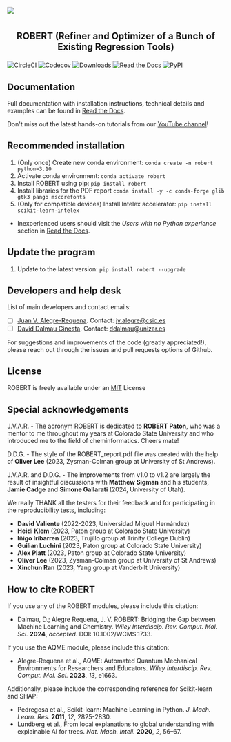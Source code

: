![](Logos/Robert_logo.jpg)
#
## <p align="center"> ROBERT (Refiner and Optimizer of a Bunch of Existing Regression Tools)</p>


[![CircleCI](https://img.shields.io/circleci/build/github/jvalegre/robert?label=Circle%20CI&logo=circleci)](https://app.circleci.com/pipelines/github/jvalegre/robert)
[![Codecov](https://img.shields.io/codecov/c/github/jvalegre/robert?label=Codecov&logo=codecov)](https://codecov.io/gh/jvalegre/robert)
[![Downloads](https://img.shields.io/pepy/dt/robert?label=Downloads&logo=pypi)](https://www.pepy.tech/projects/robert)
[![Read the Docs](https://img.shields.io/readthedocs/robert?label=Read%20the%20Docs&logo=readthedocs)](https://robert.readthedocs.io/)
[![PyPI](https://img.shields.io/pypi/v/robert)](https://pypi.org/project/robert/)

## Documentation  
Full documentation with installation instructions, technical details and examples can be found in [Read the Docs](https://robert.readthedocs.io).  

Don't miss out the latest hands-on tutorials from our [YouTube channel](https://www.youtube.com/channel/UCHRqI8N61bYxWV9BjbUI4Xw)!

## Recommended installation
1. (Only once) Create new conda environment: `conda create -n robert python=3.10`  
2. Activate conda environment: `conda activate robert`  
3. Install ROBERT using pip: `pip install robert` 
4. Install libraries for the PDF report `conda install -y -c conda-forge glib gtk3 pango mscorefonts`
5. (Only for compatible devices) Install Intelex accelerator: `pip install scikit-learn-intelex`  
* Inexperienced users should visit the *Users with no Python experience* section in [Read the Docs](https://robert.readthedocs.io).
## Update the program
1. Update to the latest version: `pip install robert --upgrade`  

## Developers and help desk  
List of main developers and contact emails:  
  - [ ] [Juan V. Alegre-Requena](https://orcid.org/0000-0002-0769-7168). Contact: [jv.alegre@csic.es](mailto:jv.alegre@csic.es)  
  - [ ] [David Dalmau Ginesta](https://orcid.org/0000-0002-2506-6546). Contact: [ddalmau@unizar.es](mailto:ddalmau@unizar.es)  

For suggestions and improvements of the code (greatly appreciated!), please reach out through the issues and pull requests options of Github.  

## License
ROBERT is freely available under an [MIT](https://opensource.org/licenses/MIT) License  

## Special acknowledgements
J.V.A.R. - The acronym ROBERT is dedicated to **ROBERT Paton**, who was a mentor to me throughout my years at Colorado State University and who introduced me to the field of cheminformatics. Cheers mate!

D.D.G. - The style of the ROBERT_report.pdf file was created with the help of **Oliver Lee** (2023, Zysman-Colman group at University of St Andrews).

J.V.A.R. and D.D.G. - The improvements from v1.0 to v1.2 are largely the result of insightful discussions with **Matthew Sigman** and his students, **Jamie Cadge** and **Simone Gallarati** (2024, University of Utah).

We really THANK all the testers for their feedback and for participating in the reproducibility tests, including:

* **David Valiente** (2022-2023, Universidad Miguel Hernández)
* **Heidi Klem** (2023, Paton group at Colorado State University)
* **Iñigo Iribarren** (2023, Trujillo group at Trinity College Dublin)
* **Guilian Luchini** (2023, Paton group at Colorado State University)
* **Alex Platt** (2023, Paton group at Colorado State University)
* **Oliver Lee** (2023, Zysman-Colman group at University of St Andrews)
* **Xinchun Ran** (2023, Yang group at Vanderbilt University)

## How to cite ROBERT
If you use any of the ROBERT modules, please include this citation:  
* Dalmau, D.; Alegre Requena, J. V. ROBERT: Bridging the Gap between Machine Learning and Chemistry. *Wiley Interdiscip. Rev. Comput. Mol. Sci.* **2024**, *accepted*. DOI: 10.1002/WCMS.1733.  

If you use the AQME module, please include this citation:  
* Alegre-Requena et al., AQME: Automated Quantum Mechanical Environments for Researchers and Educators. *Wiley Interdiscip. Rev. Comput. Mol. Sci.* **2023**, *13*, e1663.

Additionally, please include the corresponding reference for Scikit-learn and SHAP:  
* Pedregosa et al., Scikit-learn: Machine Learning in Python. *J. Mach. Learn. Res.* **2011**, *12*, 2825-2830.  
* Lundberg et al., From local explanations to global understanding with explainable AI for trees. *Nat. Mach. Intell.* **2020**, *2*, 56–67.  